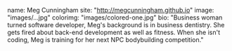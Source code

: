 name: Meg Cunningham
site: "http://megcunningham.github.io"
image: "images/...jpg"
colorimg: "images/colored-one.jpg"
bio: "Business woman turned software developer, Meg's background is in business dentistry. She gets fired about back-end development as well as fitness. When she isn't coding, Meg is training for her next NPC bodybuilding competition."